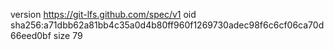 version https://git-lfs.github.com/spec/v1
oid sha256:a71dbb62a81bb4c35a0d4b80ff960f1269730adec98f6c6cf06ca70d66eed0bf
size 79
